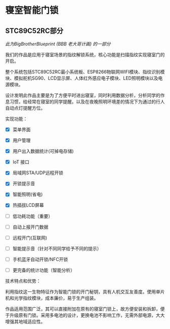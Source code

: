 # 寝室智能门锁 

## STC89C52RC部分

*此为BigBrotherBlueprint (BBB 老大哥计画) 的一部分*



我们的作品是应用于寝室场景的指纹解锁系统，核心功能是扫描指纹实现寝室门的开启。 

整个系统包括STC89C52RC最小系统板、ESP8266物联网WIFI模块、指纹识别模块、模拟舵机SG90、LCD显示屏、人体红外感应电子模块、LED照明模块以及电源模块。

设计发明此作品主要是为了方便平时进出寝室，同时利用数据分析，分析同学的作息习惯，给经常在寝室的同学提醒。以及在夜晚照明环境差的情况下为通过的行人自动点灯提醒方位。

实现功能：

- [x] 菜单界面

- [x] 用户管理

- [x] 用户出入数据统计(可掉电存储)
- [x] IoT 接口

- [x] 局域网STA/UDP远程开锁

- [x] 开锁提示音

- [x] 智能照明(省电)

- [x] 热插拔LCD屏幕

- [ ] 低功耗功能（重要）

- [ ] 自动上报开门数据

- [ ] 远程开门(互联网)

- [ ] 智能提示音（针对不同同学给予不同的提示）

- [ ] 手机蓝牙自动开锁/NFC开锁

- [ ] 更完备的统计功能（智能分析）

技术特点和优势：

 

​	利用指纹这一生物特征作为智能门锁的开门秘钥，具有人机交互友善度。使用单片机和光学指纹模块，成本廉价，易于生产组装。

​	作品适用范围广泛，其可以直接附加在原有的寝室门锁上，故方便安装和拆卸，便于升级原有门锁。采用多电池的设计，更换电池不影响工作，无需外部电源，大大增强其地域适应性。

